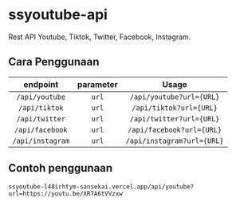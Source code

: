 # ssyoutube-api
Rest API Youtube, Tiktok, Twitter, Facebook, Instagram.


## Cara Penggunaan 
| endpoint | parameter | Usage |
| :---: | :---: | :---: |
| `/api/youtube` | `url` | `/api/youtube?url={URL}` |
| `/api/tiktok` | `url` | `/api/tiktok?url={URL}` |
| `/api/twitter` | `url` | `/api/twitter?url={URL}` |
| `/api/facebook` | `url` | `/api/facebook?url={URL}` |
| `/api/instagram` | `url` | `/api/instagram?url={URL}` |

## Contoh penggunaan
```
ssyoutube-l48irhtym-sansekai.vercel.app/api/youtube?url=https://youtu.be/XR7A6tVVzxw
```
